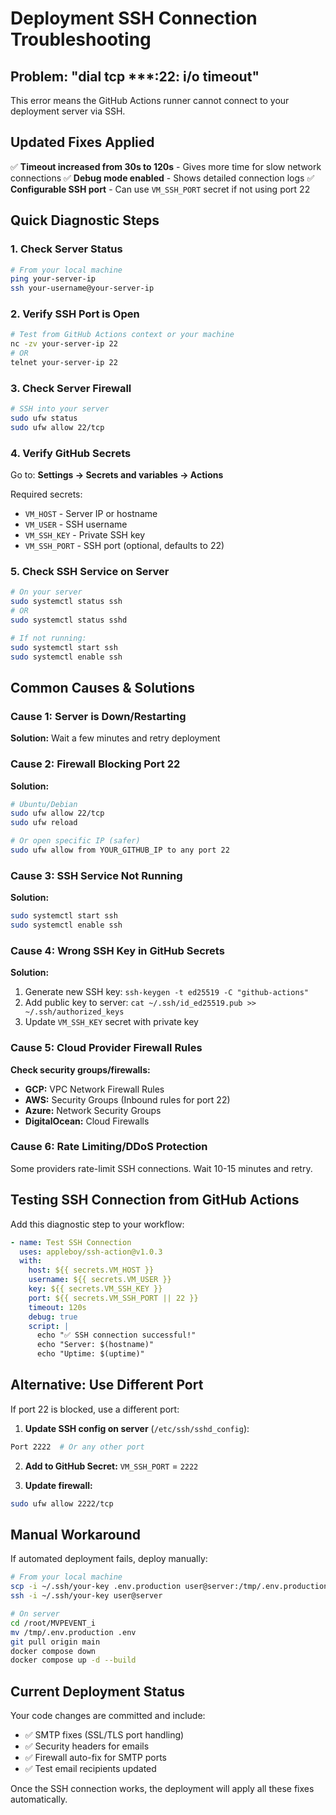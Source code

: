 # Deployment SSH Connection Troubleshooting

## Problem: "dial tcp ***:22: i/o timeout"

This error means the GitHub Actions runner cannot connect to your deployment server via SSH.

## Updated Fixes Applied

✅ **Timeout increased from 30s to 120s** - Gives more time for slow network connections
✅ **Debug mode enabled** - Shows detailed connection logs
✅ **Configurable SSH port** - Can use `VM_SSH_PORT` secret if not using port 22

## Quick Diagnostic Steps

### 1. Check Server Status
```bash
# From your local machine
ping your-server-ip
ssh your-username@your-server-ip
```

### 2. Verify SSH Port is Open
```bash
# Test from GitHub Actions context or your machine
nc -zv your-server-ip 22
# OR
telnet your-server-ip 22
```

### 3. Check Server Firewall
```bash
# SSH into your server
sudo ufw status
sudo ufw allow 22/tcp
```

### 4. Verify GitHub Secrets
Go to: **Settings → Secrets and variables → Actions**

Required secrets:
- `VM_HOST` - Server IP or hostname
- `VM_USER` - SSH username  
- `VM_SSH_KEY` - Private SSH key
- `VM_SSH_PORT` - SSH port (optional, defaults to 22)

### 5. Check SSH Service on Server
```bash
# On your server
sudo systemctl status ssh
# OR
sudo systemctl status sshd

# If not running:
sudo systemctl start ssh
sudo systemctl enable ssh
```

## Common Causes & Solutions

### Cause 1: Server is Down/Restarting
**Solution:** Wait a few minutes and retry deployment

### Cause 2: Firewall Blocking Port 22
**Solution:**
```bash
# Ubuntu/Debian
sudo ufw allow 22/tcp
sudo ufw reload

# Or open specific IP (safer)
sudo ufw allow from YOUR_GITHUB_IP to any port 22
```

### Cause 3: SSH Service Not Running
**Solution:**
```bash
sudo systemctl start ssh
sudo systemctl enable ssh
```

### Cause 4: Wrong SSH Key in GitHub Secrets
**Solution:**
1. Generate new SSH key: `ssh-keygen -t ed25519 -C "github-actions"`
2. Add public key to server: `cat ~/.ssh/id_ed25519.pub >> ~/.ssh/authorized_keys`
3. Update `VM_SSH_KEY` secret with private key

### Cause 5: Cloud Provider Firewall Rules
**Check security groups/firewalls:**
- **GCP:** VPC Network Firewall Rules
- **AWS:** Security Groups (Inbound rules for port 22)
- **Azure:** Network Security Groups
- **DigitalOcean:** Cloud Firewalls

### Cause 6: Rate Limiting/DDoS Protection
Some providers rate-limit SSH connections. Wait 10-15 minutes and retry.

## Testing SSH Connection from GitHub Actions

Add this diagnostic step to your workflow:

```yaml
- name: Test SSH Connection
  uses: appleboy/ssh-action@v1.0.3
  with:
    host: ${{ secrets.VM_HOST }}
    username: ${{ secrets.VM_USER }}
    key: ${{ secrets.VM_SSH_KEY }}
    port: ${{ secrets.VM_SSH_PORT || 22 }}
    timeout: 120s
    debug: true
    script: |
      echo "✅ SSH connection successful!"
      echo "Server: $(hostname)"
      echo "Uptime: $(uptime)"
```

## Alternative: Use Different Port

If port 22 is blocked, use a different port:

1. **Update SSH config on server** (`/etc/ssh/sshd_config`):
```bash
Port 2222  # Or any other port
```

2. **Add to GitHub Secret:** `VM_SSH_PORT` = `2222`

3. **Update firewall:**
```bash
sudo ufw allow 2222/tcp
```

## Manual Workaround

If automated deployment fails, deploy manually:

```bash
# From your local machine
scp -i ~/.ssh/your-key .env.production user@server:/tmp/.env.production
ssh -i ~/.ssh/your-key user@server

# On server
cd /root/MVPEVENT_i
mv /tmp/.env.production .env
git pull origin main
docker compose down
docker compose up -d --build
```

## Current Deployment Status

Your code changes are committed and include:
- ✅ SMTP fixes (SSL/TLS port handling)
- ✅ Security headers for emails
- ✅ Firewall auto-fix for SMTP ports
- ✅ Test email recipients updated

Once the SSH connection works, the deployment will apply all these fixes automatically.

